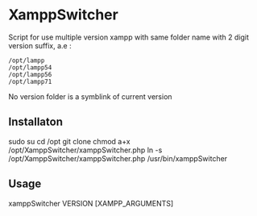 XamppSwitcher
=============

Script for use multiple version xampp with same folder name with 2 digit version suffix, a.e :

	/opt/lampp
	/opt/lampp54
	/opt/lampp56
	/opt/lampp71

No version folder is a symblink of current version

Installaton
-----------

sudo su
cd /opt
git clone
chmod a+x /opt/XamppSwitcher/xamppSwitcher.php
ln -s /opt/XamppSwitcher/xamppSwitcher.php /usr/bin/xamppSwitcher

Usage
-----

xamppSwitcher VERSION [XAMPP_ARGUMENTS]